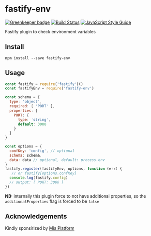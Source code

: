 # fastify-env
[![Greenkeeper badge](https://badges.greenkeeper.io/fastify/fastify-env.svg)](https://greenkeeper.io/)
[![Build Status](https://travis-ci.org/fastify/fastify-env.svg?branch=master)](https://travis-ci.org/fastify/fastify-env)
[![JavaScript Style Guide](https://img.shields.io/badge/code_style-standard-brightgreen.svg)](https://standardjs.com)

Fastify plugin to check environment variables

## Install

```
npm install --save fastify-env
```

## Usage

```js
const fastify = require('fastify')()
const fastifyEnv = require('fastify-env')

const schema = {
  type: 'object',
  required: [ 'PORT' ],
  properties: {
    PORT: {
      type: 'string',
      default: 3000
    }
  }
}

const options = {
  confKey: 'config', // optional
  schema: schema,
  data: data // optional, default: process.env
}
fastify.register(fastifyEnv, options, function (err) {
   // or fastify[options.confKey]
  console.log(fastify.config)
  // output: { PORT: 3000 }
})
```

**NB:** internally this plugin force to not have additional properties, so the `additionalProperties` flag is forced to be `false`


## Acknowledgements

Kindly sponsirized by [Mia Platform](https://www.mia-platform.eu/)
